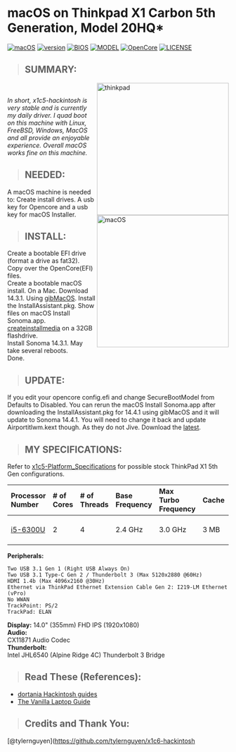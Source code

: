 # macOS on Thinkpad X1 Carbon 5th Generation, Model 20HQ\*

[![macOS](https://img.shields.io/badge/macOS-Sonoma-A020F0.svg)](https://github.com/996icu/996.ICU/blob/master/LICENSE)
[![version](https://img.shields.io/badge/14.3.1-yellow)](https://github.com/996icu/996.ICU/blob/master/LICENSE)
[![BIOS](https://img.shields.io/badge/BIOS-1.66-red)](https://github.com/996icu/996.ICU/blob/master/LICENSE)
[![MODEL](https://img.shields.io/badge/Model-20K4*-red)](https://github.com/996icu/996.ICU/blob/master/LICENSE)
[![OpenCore](https://img.shields.io/badge/OpenCore-latest-green)](https://github.com/996icu/996.ICU/blob/master/LICENSE)
[![LICENSE](https://img.shields.io/badge/license-MIT-green.svg)](https://github.com/996icu/996.ICU/blob/master/LICENSE)

> ## SUMMARY:
<img align="right" src="img/thinkpad.png" alt="thinkpad" width="300"><br>

<img align="right" src="https://imgur.com/HdvMc8E.png" alt="macOS" width="300">


*In short, x1c5-hackintosh is very stable and is currently my daily driver. I quad boot on this machine with Linux, FreeBSD, Windows, MacOS and all provide an enjoyable experience. Overall macOS works fine on this machine.*


> ## NEEDED:

A macOS machine is needed to: Create install drives. A usb key for Opencore and a usb key for macOS Installer.


> ## INSTALL:
Create a bootable EFI drive (format a drive as fat32). Copy over the OpenCore(EFI) files.<br>
Create a bootable macOS install. On a Mac. Download 14.3.1. Using [gibMacOS](https://github.com/corpnewt/gibMacOS). Install the InstallAssistant.pkg. Show files on macOS Install Sonoma.app. [createinstallmedia](https://support.apple.com/en-us/101578) on a 32GB flashdrive. <br>
Install Sonoma 14.3.1. May take several reboots. <br>
Done.<br>

>## UPDATE:
If you edit your opencore config.efi and change SecureBootModel from Defaults to Disabled. You can rerun the macOS Install Sonoma.app after downloading the InstallAssistant.pkg for 14.4.1 using gibMacOS and it will update to Sonoma 14.4.1. You will need to change it back and update Airportitlwm.kext though. As they do not Jive. Download the [latest](https://github.com/OpenIntelWireless/itlwm/releases/download/v2.3.0-alpha/AirportItlwm-Sonoma14.4-v2.3.0-DEBUG-alpha-e886ebb.zip).

> ## MY SPECIFICATIONS:

Refer to [x1c5-Platform_Specifications](https://github.com/B0hrer/thinkpad-x1c5-hackintosh/blob/master/docs/ThinkPad_X1_Carbon_5th_Gen_Spec.PDF) for possible stock ThinkPad X1 5th Gen configurations.

| Processor Number                                                                                                                   | # of Cores | # of Threads | Base Frequency | Max Turbo Frequency | Cache | Memory Types | Graphics      |
| :--------------------------------------------------------------------------------------------------------------------------------- | :--------- | :----------- | :------------- | :------------------ | :---- | :----------- | :------------ |
| [i5-6300U](https://ark.intel.com/content/www/us/en/ark/products/88190/intel-core-i5-6300u-processor-3m-cache-up-to-3-00-ghz.html) | 2          | 4            | 2.4 GHz        | 3.0 GHz             | 3 MB  | LPDDR3-1866  | Intel UHD 520 |

**Peripherals:**

```
Two USB 3.1 Gen 1 (Right USB Always On)
Two USB 3.1 Type-C Gen 2 / Thunderbolt 3 (Max 5120x2880 @60Hz)
HDMI 1.4b (Max 4096x2160 @30Hz)
Ethernet via ThinkPad Ethernet Extension Cable Gen 2: I219-LM Ethernet (vPro)
No WWAN
TrackPoint: PS/2
TrackPad: ELAN
```

**Display:**
14.0" (355mm) FHD IPS (1920x1080) <br>
**Audio:**  
CX11871 Audio Codec <br>
**Thunderbolt:**   
Intel JHL6540 (Alpine Ridge 4C) Thunderbolt 3 Bridge

> ## Read These (References):

- [dortania Hackintosh guides](https://github.com/dortania)
- [The Vanilla Laptop Guide](https://fewtarius.gitbook.io/laptopguide/)

> ## Credits and Thank You:

[@tylernguyen](https://github.com/tylernguyen/x1c6-hackintosh